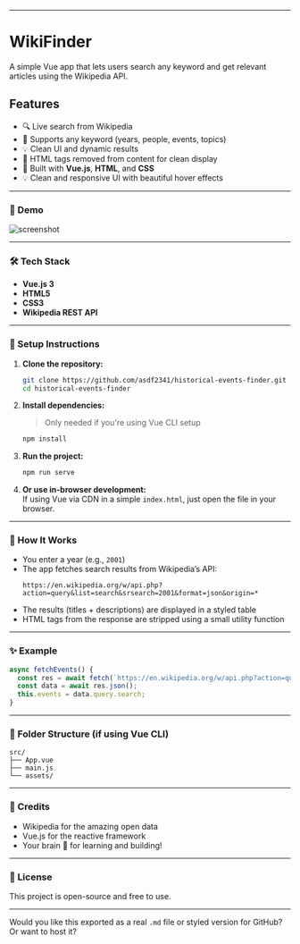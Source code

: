 

---

# WikiFinder

A simple Vue app that lets users search any keyword and get relevant articles using the Wikipedia API.

## Features
- 🔍 Live search from Wikipedia
- 🧠 Supports any keyword (years, people, events, topics)
- 💡 Clean UI and dynamic results
- 🧠 HTML tags removed from content for clean display
- 🧪 Built with **Vue.js**, **HTML**, and **CSS**
- 💡 Clean and responsive UI with beautiful hover effects

---

### 📸 Demo

![screenshot](./screenshot.png) <!-- Optional: Add a real screenshot here -->

---

### 🛠️ Tech Stack

- **Vue.js 3**
- **HTML5**
- **CSS3**
- **Wikipedia REST API**

---

### 🔧 Setup Instructions

1. **Clone the repository:**
   ```bash
   git clone https://github.com/asdf2341/historical-events-finder.git
   cd historical-events-finder
   ```

2. **Install dependencies:**
   > Only needed if you're using Vue CLI setup  
   ```bash
   npm install
   ```

3. **Run the project:**
   ```bash
   npm run serve
   ```

4. **Or use in-browser development:**  
   If using Vue via CDN in a simple `index.html`, just open the file in your browser.

---

### 🧠 How It Works

- You enter a year (e.g., `2001`)
- The app fetches search results from Wikipedia’s API:
  ```
  https://en.wikipedia.org/w/api.php?action=query&list=search&srsearch=2001&format=json&origin=*
  ```
- The results (titles + descriptions) are displayed in a styled table
- HTML tags from the response are stripped using a small utility function

---

### ✨ Example

```js
async fetchEvents() {
  const res = await fetch(`https://en.wikipedia.org/w/api.php?action=query&list=search&srsearch=${this.years}&format=json&origin=*`);
  const data = await res.json();
  this.events = data.query.search;
}
```

---

### 📁 Folder Structure (if using Vue CLI)

```
src/
├── App.vue
├── main.js
└── assets/
```

---

### 🙌 Credits

- Wikipedia for the amazing open data
- Vue.js for the reactive framework
- Your brain 🧠 for learning and building!

---

### 📃 License

This project is open-source and free to use.

---

Would you like this exported as a real `.md` file or styled version for GitHub? Or want to host it?
